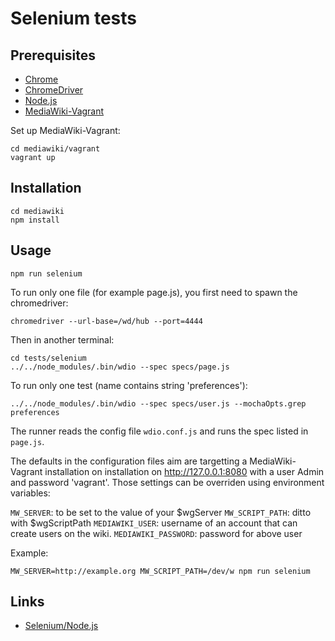 # Selenium tests

## Prerequisites

- [Chrome](https://www.google.com/chrome/)
- [ChromeDriver](https://sites.google.com/a/chromium.org/chromedriver/)
- [Node.js](https://nodejs.org/en/)
- [MediaWiki-Vagrant](https://www.mediawiki.org/wiki/MediaWiki-Vagrant)

Set up MediaWiki-Vagrant:

    cd mediawiki/vagrant
    vagrant up

## Installation

    cd mediawiki
    npm install

## Usage

    npm run selenium

To run only one file (for example page.js), you first need to spawn the chromedriver:

    chromedriver --url-base=/wd/hub --port=4444

Then in another terminal:

    cd tests/selenium
    ../../node_modules/.bin/wdio --spec specs/page.js

To run only one test (name contains string 'preferences'):

    ../../node_modules/.bin/wdio --spec specs/user.js --mochaOpts.grep preferences

The runner reads the config file `wdio.conf.js` and runs the spec listed in
`page.js`.

The defaults in the configuration files aim are targetting  a MediaWiki-Vagrant
installation on installation on http://127.0.0.1:8080 with a user Admin and
password 'vagrant'.  Those settings can be overriden using environment
variables:

`MW_SERVER`: to be set to the value of your $wgServer
`MW_SCRIPT_PATH`: ditto with  $wgScriptPath
`MEDIAWIKI_USER`: username of an account that can create users on the wiki.
`MEDIAWIKI_PASSWORD`: password for above user

Example:

    MW_SERVER=http://example.org MW_SCRIPT_PATH=/dev/w npm run selenium

## Links

- [Selenium/Node.js](https://www.mediawiki.org/wiki/Selenium/Node.js)
